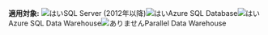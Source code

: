 <Token>**適用対象:** ![はい](media/yes.png)SQL Server (2012年以降)![はい](media/yes.png)Azure SQL Database![はい](media/yes.png)Azure SQL Data Warehouse![ありません](media/no.png)Parallel Data Warehouse </Token>

